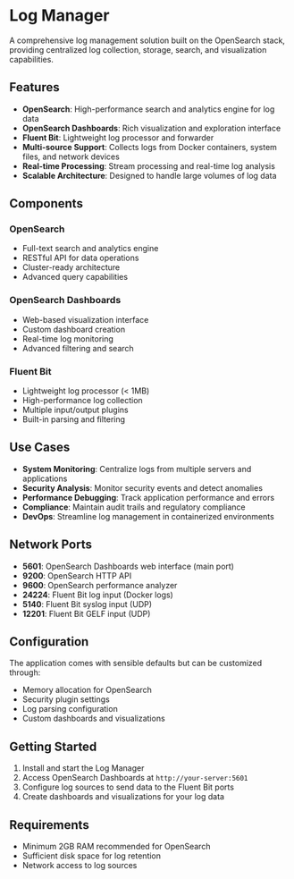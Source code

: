 # Log Manager

A comprehensive log management solution built on the OpenSearch stack, providing centralized log collection, storage, search, and visualization capabilities.

## Features

- **OpenSearch**: High-performance search and analytics engine for log data
- **OpenSearch Dashboards**: Rich visualization and exploration interface
- **Fluent Bit**: Lightweight log processor and forwarder
- **Multi-source Support**: Collects logs from Docker containers, system files, and network devices
- **Real-time Processing**: Stream processing and real-time log analysis
- **Scalable Architecture**: Designed to handle large volumes of log data

## Components

### OpenSearch
- Full-text search and analytics engine
- RESTful API for data operations
- Cluster-ready architecture
- Advanced query capabilities

### OpenSearch Dashboards
- Web-based visualization interface
- Custom dashboard creation
- Real-time log monitoring
- Advanced filtering and search

### Fluent Bit
- Lightweight log processor (< 1MB)
- High-performance log collection
- Multiple input/output plugins
- Built-in parsing and filtering

## Use Cases

- **System Monitoring**: Centralize logs from multiple servers and applications
- **Security Analysis**: Monitor security events and detect anomalies
- **Performance Debugging**: Track application performance and errors
- **Compliance**: Maintain audit trails and regulatory compliance
- **DevOps**: Streamline log management in containerized environments

## Network Ports

- **5601**: OpenSearch Dashboards web interface (main port)
- **9200**: OpenSearch HTTP API
- **9600**: OpenSearch performance analyzer
- **24224**: Fluent Bit log input (Docker logs)
- **5140**: Fluent Bit syslog input (UDP)
- **12201**: Fluent Bit GELF input (UDP)

## Configuration

The application comes with sensible defaults but can be customized through:
- Memory allocation for OpenSearch
- Security plugin settings
- Log parsing configuration
- Custom dashboards and visualizations

## Getting Started

1. Install and start the Log Manager
2. Access OpenSearch Dashboards at `http://your-server:5601`
3. Configure log sources to send data to the Fluent Bit ports
4. Create dashboards and visualizations for your log data

## Requirements

- Minimum 2GB RAM recommended for OpenSearch
- Sufficient disk space for log retention
- Network access to log sources